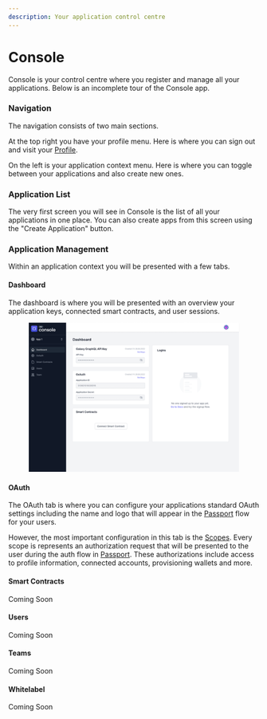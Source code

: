 ```yaml
---
description: Your application control centre
---
```


# Console

Console is your control centre where you register and manage all your applications.  Below is an incomplete tour of the Console app.

### Navigation

The navigation consists of two main sections.

At the top right you have your profile menu. Here is where you can sign out and visit your [Profile](my-profile.md).

On the left is your application context menu. Here is where you can toggle between your applications and also create new ones.

### Application List

The very first screen you will see in Console is the list of all your applications in one place. You can also create apps from this screen using the "Create Application" button.

### Application Management

Within an application context you will be presented with a few tabs.

#### Dashboard

The dashboard is where you will be presented with an overview your application keys, connected smart contracts, and user sessions.&#x20;

<figure><img src="../.gitbook/assets/Application Detail - Dashboard (1).png" alt=""><figcaption></figcaption></figure>

#### OAuth

The OAuth tab is where you can configure your applications standard OAuth settings including the name and logo that will appear in the [Passport](passport.md) flow for your users.

However, the most important configuration in this tab is the [Scopes](../reference/scopes.md). Every scope is represents an authorization request that will be presented to the user during the auth flow in [Passport](passport.md). These authorizations include access to profile information, connected accounts, provisioning wallets and more.

#### Smart Contracts

Coming Soon

#### Users

Coming Soon

#### Teams

Coming Soon

#### Whitelabel

Coming Soon
